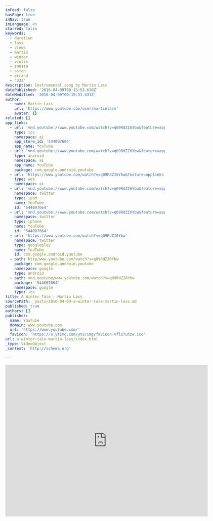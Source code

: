 ```yaml
---
inFeed: false
hasPage: true
inNav: true
inLanguage: en
starred: false
keywords:
  - duration
  - lass
  - views
  - martin
  - winter
  - violin
  - sonata
  - aston
  - errand
  - '332'
description: Instrumental song by Martin Lass
datePublished: '2016-04-09T00:15:53.610Z'
dateModified: '2016-04-09T00:15:31.431Z'
author:
  - name: Martin Lass
    url: 'https://www.youtube.com/user/martinlass'
    avatar: {}
related: []
app_links:
  - url: 'vnd.youtube://www.youtube.com/watch?v=q09RdZI6Ybw&feature=applinks'
    type: ios
    namespace: ai
    app_store_id: '544007664'
    app_name: YouTube
  - url: 'vnd.youtube://www.youtube.com/watch?v=q09RdZI6Ybw&feature=applinks'
    type: android
    namespace: ai
    app_name: YouTube
    package: com.google.android.youtube
  - url: 'https://www.youtube.com/watch?v=q09RdZI6Ybw&feature=applinks'
    type: web
    namespace: ai
  - url: 'vnd.youtube://www.youtube.com/watch?v=q09RdZI6Ybw&feature=applinks'
    namespace: twitter
    type: ipad
    name: YouTube
    id: '544007664'
  - url: 'vnd.youtube://www.youtube.com/watch?v=q09RdZI6Ybw&feature=applinks'
    namespace: twitter
    type: iphone
    name: YouTube
    id: '544007664'
  - url: 'https://www.youtube.com/watch?v=q09RdZI6Ybw'
    namespace: twitter
    type: googleplay
    name: YouTube
    id: com.google.android.youtube
  - path: http/www.youtube.com/watch?v=q09RdZI6Ybw
    package: com.google.android.youtube
    namespace: google
    type: android
  - path: vnd.youtube/www.youtube.com/watch?v=q09RdZI6Ybw
    package: '544007664'
    namespace: google
    type: ios
title: A Winter Tale - Martin Lass
sourcePath: _posts/2016-04-09-a-winter-tale-martin-lass.md
published: true
authors: []
publisher:
  name: YouTube
  domain: www.youtube.com
  url: 'https://www.youtube.com/'
  favicon: 'https://s.ytimg.com/yts/img/favicon-vflz7uhzw.ico'
url: a-winter-tale-martin-lass/index.html
_type: VideoObject
_context: 'http://schema.org'

---
```

<iframe src="https://cdn.embedly.com/widgets/media.html?src=https%3A%2F%2Fwww.youtube.com%2Fembed%2Fq09RdZI6Ybw%3Ffeature%3Doembed&amp;url=https%3A%2F%2Fwww.youtube.com%2Fwatch%3Fv%3Dq09RdZI6Ybw&amp;image=https%3A%2F%2Fi.ytimg.com%2Fvi%2Fq09RdZI6Ybw%2Fhqdefault.jpg&amp;key=b7d04c9b404c499eba89ee7072e1c4f7&amp;type=text%2Fhtml&amp;schema=youtube" width="640" height="480" scrolling="no" frameborder="0" allowfullscreen="allowfullscreen" style=""></iframe>
